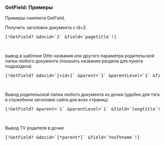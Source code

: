 
<meta http-equiv="Content-Type" content="text/html; charset=utf-8">
<h3>GetField: Примеры </h3> 
Примеры сниппета GetField.	
<br>
<p>Получить заголовок документа с id=2.</p>
<pre class="brush: html;">[!GetField? &docid=`2` &field=`pagetitle`!]</pre>
<br>
<p>вывод в шаблоне Ditto названия или другого параметра родительской папки любого документа (показать название раздела для пункта подраздела)</p>
<pre class="brush: html;">[!GetField? &docid=`[+id+]` &parent=`1` &parentLevel=`1` &field=`longtitle`!]</pre>
<br>
<p>Вывод родительской папки любого документа из дочки (удобно для тэга <title></title> в служебном заголовке сайта для всех страниц)</p>
<pre class="brush: html;">[!GetField? &parent=`1` &parentLevel=`1` &field=`longtitle`!]</pre>
<br>
<p>Вывод  TV родителя в дочке<p>
<pre class="brush: html;">[!GetField? &docid=`[*parent*]` &field=`YouTVname`!]</pre>
